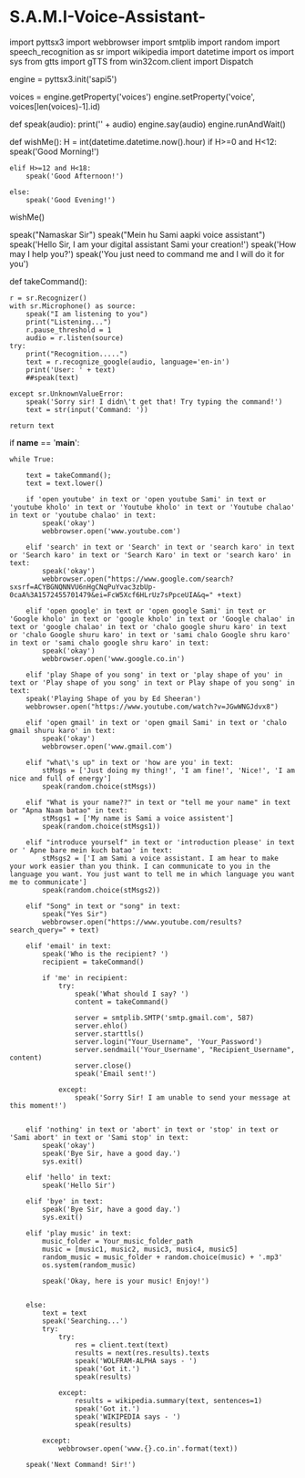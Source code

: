 # S.A.M.I-Voice-Assistant-

import pyttsx3
import webbrowser
import smtplib
import random
import speech_recognition as sr
import wikipedia
import datetime
import os
import sys
from gtts import gTTS
from win32com.client import Dispatch

engine = pyttsx3.init('sapi5')

voices = engine.getProperty('voices')
engine.setProperty('voice', voices[len(voices)-1].id)

def speak(audio):
    print('' + audio)
    engine.say(audio)
    engine.runAndWait()

def wishMe():
    H = int(datetime.datetime.now().hour)
    if H>=0 and H<12:
        speak('Good Morning!')

    elif H>=12 and H<18:
        speak('Good Afternoon!')

    else:
        speak('Good Evening!')

wishMe()

speak("Namaskar Sir")
speak("Mein hu Sami aapki voice assistant")
speak('Hello Sir, I am your digital assistant Sami your creation!')
speak('How may I help you?')
speak('You just need to command me and I will do it for you')


def takeCommand():
   
    r = sr.Recognizer()                                                                                   
    with sr.Microphone() as source:
        speak("I am listening to you")
        print("Listening...") 
        r.pause_threshold = 1
        audio = r.listen(source)
    try:
        print("Recognition.....")
        text = r.recognize_google(audio, language='en-in')
        print('User: ' + text)
        ##speak(text)
        
    except sr.UnknownValueError:
        speak('Sorry sir! I didn\'t get that! Try typing the command!')
        text = str(input('Command: '))

    return text
        

if __name__ == '__main__':

    while True:
    
        text = takeCommand();
        text = text.lower()
        
        if 'open youtube' in text or 'open youtube Sami' in text or 'youtube kholo' in text or 'Youtube kholo' in text or 'Youtube chalao' in text or 'youtube chalao' in text:
            speak('okay')
            webbrowser.open('www.youtube.com')
            
        elif 'search' in text or 'Search' in text or 'search karo' in text or 'Search karo' in text or 'Search Karo' in text or 'search karo' in text:
            speak('okay')
            webbrowser.open("https://www.google.com/search?sxsrf=ACYBGNQNNVU6nHgCNqPuYvac3zbUp-0caA%3A1572455701479&ei=FcW5Xcf6HLrUz7sPpceUIA&q=" +text)

        elif 'open google' in text or 'open google Sami' in text or 'Google kholo' in text or 'google kholo' in text or 'Google chalao' in text or 'google chalao' in text or 'chalo google shuru karo' in text or 'chalo Google shuru karo' in text or 'sami chalo Google shru karo' in text or 'sami chalo google shru karo' in text:
            speak('okay')
            webbrowser.open('www.google.co.in')
            
        elif 'play Shape of you song' in text or 'play shape of you' in text or 'Play shape of you song' in text or Play shape of you song' in text:
        speak('Playing Shape of you by Ed Sheeran')
        webbrowser.open("https://www.youtube.com/watch?v=JGwWNGJdvx8")

        elif 'open gmail' in text or 'open gmail Sami' in text or 'chalo gmail shuru karo' in text:
            speak('okay')
            webbrowser.open('www.gmail.com')

        elif "what\'s up" in text or 'how are you' in text:
            stMsgs = ['Just doing my thing!', 'I am fine!', 'Nice!', 'I am nice and full of energy']
            speak(random.choice(stMsgs))
        
        elif "What is your name??" in text or "tell me your name" in text or "Apna Naam batao" in text:
            stMsgs1 = ['My name is Sami a voice assistent']
            speak(random.choice(stMsgs1))
            
        elif "introduce yourself" in text or 'introduction please' in text or ' Apne bare mein kuch batao' in text:
            stMsgs2 = ['I am Sami a voice assistant. I am hear to make your work easier than you think. I can communicate to you in the language you want. You just want to tell me in which language you want me to communicate']
            speak(random.choice(stMsgs2))
            
        elif "Song" in text or "song" in text:
            speak("Yes Sir")
            webbrowser.open("https://www.youtube.com/results?search_query=" + text)

        elif 'email' in text:
            speak('Who is the recipient? ')
            recipient = takeCommand()

            if 'me' in recipient:
                try:
                    speak('What should I say? ')
                    content = takeCommand()
        
                    server = smtplib.SMTP('smtp.gmail.com', 587)
                    server.ehlo()
                    server.starttls()
                    server.login("Your_Username", 'Your_Password')
                    server.sendmail('Your_Username', "Recipient_Username", content)
                    server.close()
                    speak('Email sent!')

                except:
                    speak('Sorry Sir! I am unable to send your message at this moment!')


        elif 'nothing' in text or 'abort' in text or 'stop' in text or 'Sami abort' in text or 'Sami stop' in text:
            speak('okay')
            speak('Bye Sir, have a good day.')
            sys.exit()
           
        elif 'hello' in text:
            speak('Hello Sir')

        elif 'bye' in text:
            speak('Bye Sir, have a good day.')
            sys.exit()
                                    
        elif 'play music' in text:
            music_folder = Your_music_folder_path
            music = [music1, music2, music3, music4, music5]
            random_music = music_folder + random.choice(music) + '.mp3'
            os.system(random_music)
                  
            speak('Okay, here is your music! Enjoy!')
            

        else:
            text = text
            speak('Searching...')
            try:
                try:
                    res = client.text(text)
                    results = next(res.results).texts
                    speak('WOLFRAM-ALPHA says - ')
                    speak('Got it.')
                    speak(results)
                    
                except:
                    results = wikipedia.summary(text, sentences=1)
                    speak('Got it.')
                    speak('WIKIPEDIA says - ')
                    speak(results)
        
            except:
                webbrowser.open('www.{}.co.in'.format(text))
        
        speak('Next Command! Sir!')
